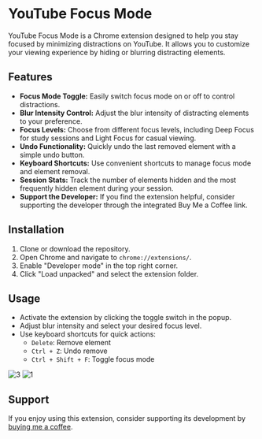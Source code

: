 # YouTube Focus Mode

YouTube Focus Mode is a Chrome extension designed to help you stay focused by minimizing distractions on YouTube. It allows you to customize your viewing experience by hiding or blurring distracting elements.

## Features

- **Focus Mode Toggle:** Easily switch focus mode on or off to control distractions.
- **Blur Intensity Control:** Adjust the blur intensity of distracting elements to your preference.
- **Focus Levels:** Choose from different focus levels, including Deep Focus for study sessions and Light Focus for casual viewing.
- **Undo Functionality:** Quickly undo the last removed element with a simple undo button.
- **Keyboard Shortcuts:** Use convenient shortcuts to manage focus mode and element removal.
- **Session Stats:** Track the number of elements hidden and the most frequently hidden element during your session.
- **Support the Developer:** If you find the extension helpful, consider supporting the developer through the integrated Buy Me a Coffee link.

## Installation

1. Clone or download the repository.
2. Open Chrome and navigate to `chrome://extensions/`.
3. Enable "Developer mode" in the top right corner.
4. Click "Load unpacked" and select the extension folder.

## Usage

- Activate the extension by clicking the toggle switch in the popup.
- Adjust blur intensity and select your desired focus level.
- Use keyboard shortcuts for quick actions:
  - `Delete`: Remove element
  - `Ctrl + Z`: Undo remove
  - `Ctrl + Shift + F`: Toggle focus mode
 
  
![3](https://github.com/user-attachments/assets/d19d5e08-a4ad-4b4d-9bb1-b682292c700a)
![1](https://github.com/user-attachments/assets/ca0a3e35-d1f2-463f-932b-322dee558472)

## Support

If you enjoy using this extension, consider supporting its development by [buying me a coffee](https://buymeacoffee.com/codewithkeys).
